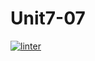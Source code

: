 # Unit7-07
 [![linter](https://github.com/Samir-Allaham/Unit7-07/workflows/linter/badge.svg)](https://github.com/marketplace/actions/super-linter)
